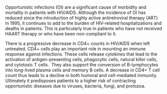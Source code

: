 Opportunistic infections (OI) are a significant cause of morbidity and mortality in patients with HIV/AIDS. Although the incidence of OI has reduced since the introduction of highly active antiretroviral therapy (ART) in 1995, it continues to add to the burden of HIV-related hospitalizations and deaths in patients. This is particularly true in patients who have not received HAART therapy or who have been non-compliant to it.

There is a progressive decrease in CD4+ counts in HIV/AIDS when left untreated. CD4+ cells play an important role in mounting an immune response against infections. These cells release cytokines that lead to the activation of antigen-presenting cells, phagocytic cells, natural killer cells, and cytotoxic T cells.  They also support the conversion of B-lymphocytes into long-lived plasma cells and memory B cells. A decrease in CD4+ T cell count thus leads to a decline in both humoral and cell-mediated immunity. Ultimately it predisposes patients to a higher risk of contracting opportunistic diseases due to viruses, bacteria, fungi, and protozoa.